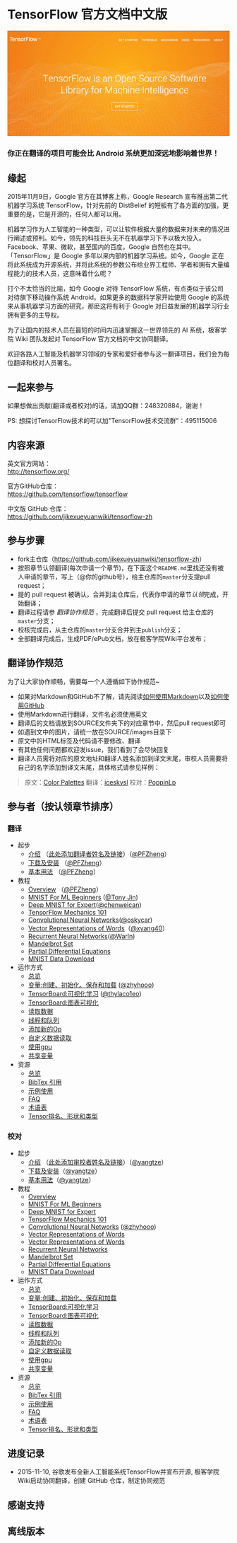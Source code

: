 
# TensorFlow 官方文档中文版

![logo](SOURCE/images/tensorflow_logo.png)

### 你正在翻译的项目可能会比 Android 系统更加深远地影响着世界！


## 缘起 

2015年11月9日，Google 官方在其博客上称，Google Research 宣布推出第二代机器学习系统 TensorFlow，针对先前的 DistBelief 的短板有了各方面的加强，更重要的是，它是开源的，任何人都可以用。

机器学习作为人工智能的一种类型，可以让软件根据大量的数据来对未来的情况进行阐述或预判。如今，领先的科技巨头无不在机器学习下予以极大投入。Facebook、苹果、微软，甚至国内的百度。Google 自然也在其中。「TensorFlow」是 Google 多年以来内部的机器学习系统。如今，Google 正在将此系统成为开源系统，并将此系统的参数公布给业界工程师、学者和拥有大量编程能力的技术人员，这意味着什么呢？

打个不太恰当的比喻，如今 Google 对待 TensorFlow 系统，有点类似于该公司对待旗下移动操作系统 Android。如果更多的数据科学家开始使用 Google 的系统来从事机器学习方面的研究，那麽这将有利于 Google 对日益发展的机器学习行业拥有更多的主导权。

为了让国内的技术人员在最短的时间内迅速掌握这一世界领先的 AI 系统，极客学院 Wiki 团队发起对 TensorFlow 官方文档的中文协同翻译。

欢迎各路人工智能及机器学习领域的专家和爱好者参与这一翻译项目，我们会为每位翻译和校对人员署名。

## 一起来参与

如果想做出贡献(翻译或者校对)的话，请加QQ群：248320884，谢谢！

PS: 想探讨TensorFlow技术的可以加"TensorFlow技术交流群"：495115006

## 内容来源

英文官方网站：     
<http://tensorflow.org/>

官方GitHub仓库：   
<https://github.com/tensorflow/tensorflow>

中文版 GitHub 仓库：  
<https://github.com/jikexueyuanwiki/tensorflow-zh>

## 参与步骤

* fork主仓库（<https://github.com/jikexueyuanwiki/tensorflow-zh>）
* 按照章节认领翻译(每次申请一个章节)，在下面这个`README.md`里找还没有被人申请的章节，写上（@你的github号），给主仓库的`master`分支提pull request；
* 提的 pull request 被确认，合并到主仓库后，代表你申请的章节*认领*完成，开始翻译；
* 翻译过程请参 *翻译协作规范* ，完成翻译后提交 pull request 给主仓库的`master`分支；
* 校核完成后，从主仓库的`master`分支合并到主`publish`分支；
* 全部翻译完成后，生成PDF/ePub文档，放在极客学院Wiki平台发布；

## 翻译协作规范   

为了让大家协作顺畅，需要每一个人遵循如下协作规范~

- 如果对Markdown和GitHub不了解，请先阅读[如何使用Markdown](markdown.md)以及[如何使用GitHub](learn-github.md)
- 使用Markdown进行翻译，文件名必须使用英文
- 翻译后的文档请放到SOURCE文件夹下的对应章节中，然后pull request即可
- 如遇到文中的图片，请统一放在SOURCE/images目录下
- 原文中的HTML标签及代码请不要修改、翻译
- 有其他任何问题都欢迎发issue，我们看到了会尽快回复
- 翻译人员需将对应的原文地址和翻译人姓名添加到译文末尾，审校人员需要将自己的名字添加到译文末尾，具体格式请参见样例：   

> 原文：[Color Palettes](http://www.google.com/design/spec/resources/color-palettes.html)  翻译：[iceskysl](https://github.com/iceskysl)  校对：[PoppinLp](https://github.com/poppinlp)   


## 参与者（按认领章节排序）

### 翻译

- 起步
  - [介绍](SOURCE/get_started/introduction.md) （[此处添加翻译者姓名及链接](https://github.com/xxx)）（[@PFZheng](https://github.com/PFZheng)）
  - [下载及安装](SOURCE/get_started/os_setup.md) （[@PFZheng](https://github.com/PFZheng)）
  - [基本用法](SOURCE/get_started/basic_usage.md) （[@PFZheng](https://github.com/PFZheng)）
- 教程
  - [Overview](SOURCE/tutorials/overview.md) （[@PFZheng](https://github.com/PFZheng)）
  - [MNIST For ML Beginners](SOURCE/tutorials/mnist_beginners.md) ([@Tony Jin](https://github.com/linbojin))
  - [Deep MNIST for Expert](SOURCE/tutorials/mnist_pros.md)([@chenweican](https://github.com/chenweican))
  - [TensorFlow Mechanics 101](SOURCE/tutorials/mnist_tf.md)
  - [Convolutional Neural Networks](SOURCE/tutorials/deep_cnn.md)([@oskycar](https://github.com/oskycar))
  - [Vector Representations of Words](SOURCE/tutorials/word2vec.md)（[@xyang40](https://github.com/xyang40)）
  - [Recurrent Neural Networks](SOURCE/tutorials/recurrent.md)([@Warln](https://github.com/Warln))
  - [Mandelbrot Set](SOURCE/tutorials/mandelbrot.md)
  - [Partial Differential Equations](SOURCE/tutorials/pdes.md) 
  - [MNIST Data Download](SOURCE/tutorials/mnist_download.md)
- 运作方式
  - [总览](SOURCE/how_tos/overview.md) 
  - [变量:创建、初始化、保存和加载](SOURCE/how_tos/variables.md) ([@zhyhooo](https://github.com/zhyhooo))
  - [TensorBoard:可视化学习](SOURCE/how_tos/summaries_and_tensorboard.md) ([@thylaco1eo](https://github.com/thylaco1eo))
  - [TensorBoard:图表可视化](SOURCE/how_tos/graph_viz.md) 
  - [读取数据](SOURCE/how_tos/reading_data.md) 
  - [线程和队列](SOURCE/how_tos/threading_and_queues.md) 
  - [添加新的Op](SOURCE/how_tos/adding_an_op.md) 
  - [自定义数据读取](SOURCE/how_tos/new_data_formats.md) 
  - [使用gpu](SOURCE/how_tos/using_gpu.md) 
  - [共享变量](SOURCE/how_tos/variable_scope.md) 
- 资源
  - [总览](SOURCE/resources/overview.md) 
  - [BibTex 引用](SOURCE/resources/bib.md) 
  - [示例使用](SOURCE/resources/uses.md)
  - [FAQ](SOURCE/resources/faq.md)
  - [术语表](SOURCE/resources/glossary.md)
  - [Tensor排名、形状和类型](SOURCE/resources/dims_types.md)

### 校对

- 起步
  - [介绍](SOURCE/get_started/introduction.md) （[此处添加审校者姓名及链接](https://github.com/xxx)）（[@yangtze](https://github.com/sstruct)）
  - [下载及安装](SOURCE/get_started/os_setup.md)（[@yangtze](https://github.com/sstruct)）
  - [基本用法](SOURCE/get_started/basic_usage.md)（[@yangtze](https://github.com/sstruct)）
- 教程
  - [Overview](SOURCE/tutorials/overview.md)
  - [MNIST For ML Beginners](SOURCE/tutorials/mnist_beginners.md)
  - [Deep MNIST for Expert](SOURCE/tutorials/mnist_pros.md)
  - [TensorFlow Mechanics 101](SOURCE/tutorials/mnist_tf.md)
  - [Convolutional Neural Networks](SOURCE/tutorials/deep_cnn.md) ([@zhyhooo](https://github.com/zhyhooo))
  - [Vector Representations of Words](SOURCE/tutorials/word2vec.md)
  - [Vector Representations of Words](SOURCE/tutorials/word2vec.md)
  - [Recurrent Neural Networks](SOURCE/tutorials/recurrent.md)
  - [Mandelbrot Set](SOURCE/tutorials/mandelbrot.md)
  - [Partial Differential Equations](SOURCE/tutorials/pdes.md) 
  - [MNIST Data Download](SOURCE/tutorials/mnist_download.md)
- 运作方式
  - [总览](SOURCE/how_tos/overview.md) 
  - [变量:创建、初始化、保存和加载](SOURCE/how_tos/variables.md) 
  - [TensorBoard:可视化学习](SOURCE/how_tos/summaries_and_tensorboard.md) 
  - [TensorBoard:图表可视化](SOURCE/how_tos/graph_viz.md) 
  - [读取数据](SOURCE/how_tos/reading_data.md) 
  - [线程和队列](SOURCE/how_tos/threading_and_queues.md) 
  - [添加新的Op](SOURCE/how_tos/adding_an_op.md) 
  - [自定义数据读取](SOURCE/how_tos/new_data_formats.md) 
  - [使用gpu](SOURCE/how_tos/using_gpu.md) 
  - [共享变量](SOURCE/how_tos/variable_scope.md) 
- 资源
  - [总览](SOURCE/resources/overview.md) 
  - [BibTex 引用](SOURCE/resources/bib.md) 
  - [示例使用](SOURCE/resources/uses.md)
  - [FAQ](SOURCE/resources/faq.md)
  - [术语表](SOURCE/resources/glossary.md)
  - [Tensor排名、形状和类型](SOURCE/resources/dims_types.md)

## 进度记录

- 2015-11-10, 谷歌发布全新人工智能系统TensorFlow并宣布开源, 极客学院Wiki启动协同翻译，创建 GitHub 仓库，制定协同规范  


## 感谢支持   

## 离线版本


